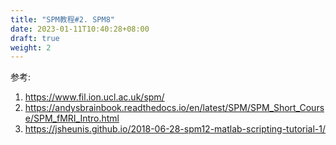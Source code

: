 ```yaml
---
title: "SPM教程#2. SPM8"
date: 2023-01-11T10:40:28+08:00
draft: true
weight: 2
---
```






参考:
1. https://www.fil.ion.ucl.ac.uk/spm/
2. https://andysbrainbook.readthedocs.io/en/latest/SPM/SPM_Short_Course/SPM_fMRI_Intro.html
3. https://jsheunis.github.io/2018-06-28-spm12-matlab-scripting-tutorial-1/